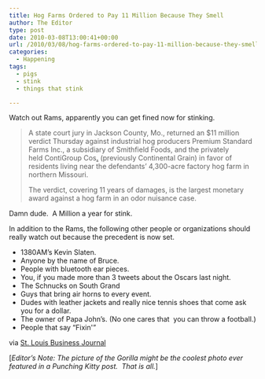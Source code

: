 ```yaml
---
title: Hog Farms Ordered to Pay 11 Million Because They Smell
author: The Editor
type: post
date: 2010-03-08T13:00:41+00:00
url: /2010/03/08/hog-farms-ordered-to-pay-11-million-because-they-smell/
categories:
  - Happening
tags:
  - pigs
  - stink
  - things that stink

---
```

[<img class="alignright size-full wp-image-3470" title="gorilla-stink" src="http://punchingkitty.com/wp-content/uploads/2010/03/gorilla-stink.jpeg?filter=polaroid&w=200" alt="" srcset="http://media.punchingkitty.com/wordpress/2010/03/gorilla-stink.jpeg 300w, http://media.punchingkitty.com/wordpress/2010/03/gorilla-stink-150x150.jpg 150w" sizes="(max-width: 300px) 100vw, 300px" />][1]Watch out Rams, apparently you can get fined now for stinking.

> A state court jury in Jackson County, Mo., returned an $11 million verdict Thursday against industrial hog producers Premium Standard Farms Inc., a subsidiary of Smithfield Foods, and the privately held ContiGroup Cos[.][2] (previously Continental Grain) in favor of residents living near the defendants’ 4,300-acre factory hog farm in northern Missouri.
> 
> The verdict, covering 11 years of damages, is the largest monetary award against a hog farm in an odor nuisance case.

Damn dude.  A Million a year for stink.

In addition to the Rams, the following other people or organizations should really watch out because the precedent is now set.

  * 1380AM&#8217;s Kevin Slaten.
  * Anyone by the name of Bruce.
  * People with bluetooth ear pieces.
  * You, if you made more than 3 tweets about the Oscars last night.
  * The Schnucks on South Grand
  * Guys that bring air horns to every event.
  * Dudes with leather jackets and really nice tennis shoes that come ask you for a dollar.
  * The owner of Papa John&#8217;s. (No one cares that  you can throw a football.)
  * People that say &#8220;Fixin'&#8221;

via <a href="http://www.bizjournals.com/stlouis/stories/2010/03/01/daily74.html?surround=lfn" target="_blank">St. Louis Business Journal</a>

[_Editor&#8217;s Note: The picture of the Gorilla might be the coolest photo ever featured in a Punching Kitty post.  That is all._]

 [1]: http://punchingkitty.com/wp-content/uploads/2010/03/gorilla-stink.jpeg
 [2]: http://stlouis.bizjournals.com/stlouis/related_content.html?topic=ContiGroup%20Cos